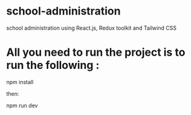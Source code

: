 # school-administration
school administration using React.js, Redux toolkit and Tailwind CSS   

# All you need to run the project is to run the following :

npm install

then:

npm run dev
